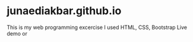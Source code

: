 # junaediakbar.github.io

This is my web programming excercise
I used HTML, CSS, Bootstrap
Live demo <a href="junaediakbar.github.io" target="blank"></a> or <a href="https://webjuned.000webhostapp.com/"  target="blank"></a>

